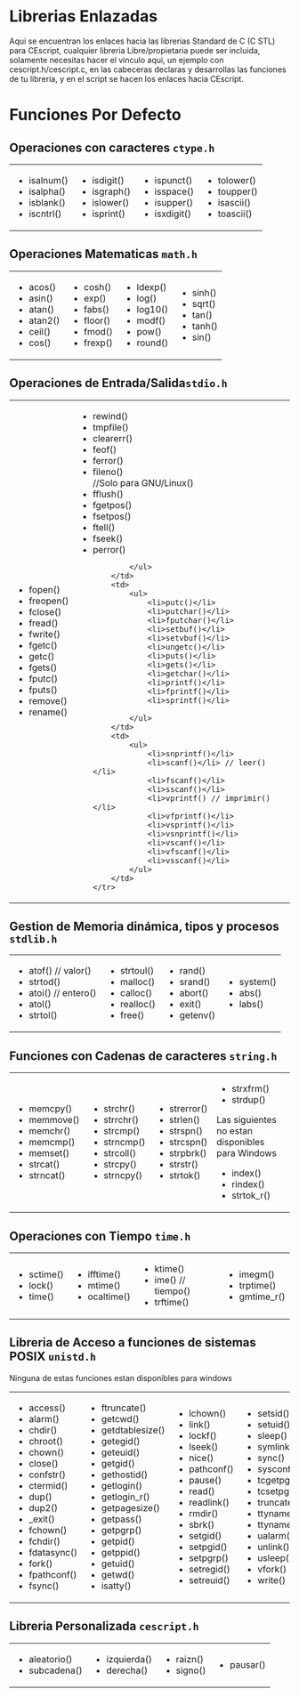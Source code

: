 Librerias Enlazadas
========

Aqui se encuentran los enlaces hacia las librerias Standard de C (C STL) para CEscript, cualquier libreria Libre/propietaria puede ser incluida, solamente necesitas hacer el vinculo aqui, un ejemplo con cescript.h/cescript.c, en las cabeceras declaras y desarrollas las funciones de tu libreria, y en el script se hacen los enlaces hacia CEscript.

# Funciones Por Defecto

## Operaciones con caracteres `ctype.h`
<table width="100%">
	<tr>
		<td>
			<ul>
				<li>isalnum()</li>
				<li>isalpha()</li>
				<li>isblank()</li>
				<li>iscntrl()</li>
			</ul>
		</td>
		<td>
			<ul>
				<li>isdigit()</li>
				<li>isgraph()</li>
				<li>islower()</li>
				<li>isprint()</li>
			</ul>
		</td>
		<td>
			<ul>
				<li>ispunct()</li>
				<li>isspace()</li>
				<li>isupper()</li>
				<li>isxdigit()</li>
			</ul>
		</td>
		<td>
			<ul>
				<li>tolower()</li>
				<li>toupper()</li>
				<li>isascii()</li>
				<li>toascii()</li>
			</ul>
		</td>
	</tr>
</table>

## Operaciones Matematicas `math.h`
<table>
	<tr>
		<td>
			<ul>
				<li>acos()</li>
			    <li>asin()</li>
			    <li>atan()</li>
			    <li>atan2()</li>
			    <li>ceil()</li>
			    <li>cos()</li>
			</ul>
		</td>
		<td>
			<ul>
			    <li>cosh()</li>
				<li>exp()</li>
			    <li>fabs()</li>
			    <li>floor()</li>
			    <li>fmod()</li>
			    <li>frexp()</li>
			</ul>
		</td>
		<td>
			<ul>
				<li>ldexp()</li>
			    <li>log()</li>
			    <li>log10()</li>
			    <li>modf()</li>
				<li>pow()</li>
			    <li>round()</li>
			</ul>
		</td>
		<td>
			<ul>
				<li>sinh()</li>
			    <li>sqrt()</li>
			    <li>tan()</li>
			    <li>tanh()</li>
			    <li>sin()</li>
			</ul>
		</td>
	</tr>
</table>
 	
## Operaciones de Entrada/Salida`stdio.h`

<table>
	<tr>
		<td>
			<ul>
				<li>fopen()</li>
				<li>freopen()</li>
				<li>fclose()</li>
				<li>fread()</li>
				<li>fwrite()</li>
				<li>fgetc()</li>
				<li>getc()</li>
				<li>fgets()</li>
				<li>fputc()</li>
				<li>fputs()</li>
				<li>remove()</li>
				<li>rename()</li>
			</ul>
		</td>
		<td>
			<ul>
				<li>rewind()</li>
				<li>tmpfile()</li>
				<li>clearerr()</li>
				<li>feof()</li>
				<li>ferror()</li>
				<li>fileno()</li> //Solo para GNU/Linux()</li>
				<li>fflush()</li>
				<li>fgetpos()</li>
				<li>fsetpos()</li>
				<li>ftell()</li>
				<li>fseek()</li>
				<li>perror()</li>
				
			</ul>
		</td>
		<td>
			<ul>
				<li>putc()</li>
				<li>putchar()</li>
				<li>fputchar()</li>
				<li>setbuf()</li>
				<li>setvbuf()</li>
				<li>ungetc()</li>
				<li>puts()</li>
				<li>gets()</li>
				<li>getchar()</li>
				<li>printf()</li>
				<li>fprintf()</li>
				<li>sprintf()</li>
				
			</ul>
		</td>
		<td>
			<ul>
				<li>snprintf()</li>
				<li>scanf()</li> // leer()</li>
				<li>fscanf()</li>
				<li>sscanf()</li>
				<li>vprintf() // imprimir()</li>
				<li>vfprintf()</li>
				<li>vsprintf()</li>
				<li>vsnprintf()</li>
				<li>vscanf()</li>
				<li>vfscanf()</li>
				<li>vsscanf()</li>
			</ul>
		</td>
	</tr>
</table>

## Gestion de Memoria dinámica, tipos y procesos `stdlib.h`

<table>
	<tr>
		<td>
			<ul>
				<li>atof() // valor()</li>
			    <li>strtod()</li>
			    <li>atoi() // entero()</li>
			    <li>atol()</li>
			    <li>strtol()</li>
			</ul>
		</td>
		<td>
			<ul>
				<li>strtoul()</li>
				<li>malloc()</li>
			    <li>calloc()</li>
			    <li>realloc()</li>
			    <li>free()</li>
			</ul>
		</td>
		<td>
			<ul>
				<li>rand()</li>
			    <li>srand()</li>
				<li>abort()</li>
			    <li>exit()</li>
			    <li>getenv()</li>			    
			</ul>
		</td>	
		<td>
			<ul>
				<li>system()</li>
			    <li>abs()</li>
			    <li>labs()</li>
			</ul>
		</td>
	</tr>
</table>

## Funciones con Cadenas de caracteres `string.h`
   
<table>
	<tr>
		<td>
			<ul>
				<li>memcpy()</li>
			    <li>memmove()</li>
			    <li>memchr()</li>
			    <li>memcmp()</li>
			    <li>memset()</li>
			    <li>strcat()</li>
			    <li>strncat()</li>
			</ul>
		</td>
		<td>
			<ul>
			    <li>strchr()</li>
			    <li>strrchr()</li>
			    <li>strcmp()</li>
			    <li>strncmp()</li>
			    <li>strcoll()</li>
			    <li>strcpy()</li>
			    <li>strncpy()</li>
			</ul>
		</td>
		<td>
			<ul>
			    <li>strerror()</li>
			    <li>strlen()</li>
			    <li>strspn()</li>
			    <li>strcspn()</li>
			    <li>strpbrk()</li>
			    <li>strstr()</li>
			    <li>strtok()</li>
			</ul>
		</td>
		<td>
			<ul>
			    <li>strxfrm()</li>
			    <li>strdup()</li>
			</ul>
			    Las siguientes no estan disponibles para Windows
			<ul>
			    <li>index()</li>
			    <li>rindex()</li>
			    <li>strtok_r()</li>
			</ul>
		</td>
	</tr>
</table>

## Operaciones con Tiempo `time.h`

<table>
<tr>
		<td>
			<ul>
				<li>sctime()</li>
				<li>lock()</li>
				<li>time()</li>
			</ul>
		</td>
		<td>
			<ul>
				<li>ifftime()</li>
				<li>mtime()</li>
				<li>ocaltime()</li>
			</ul>
		</td>
		<td>
			<ul>
				<li>ktime()</li>
				<li>ime() // tiempo()</li>
				<li>trftime()</li>
			</ul>
		</td>
		<td>
			<ul>
				<li>imegm()</li>
				<li>trptime()</li>
				<li>gmtime_r()</li>
			</ul>
		</td>
	</tr>	
</table>

## Libreria de Acceso a funciones de sistemas POSIX `unistd.h`
Ninguna de estas funciones estan disponibles para windows
<table>
	<tr>
		<td>
			<ul>
				<li>access()</li>
			    <li>alarm()</li>
			    <li>chdir()</li>
			    <li>chroot()</li>
			    <li>chown()</li>
			    <li>close()</li>
			    <li>confstr()</li>
			    <li>ctermid()</li>
			    <li>dup()</li>
			    <li>dup2()</li>
			    <li>_exit()</li>
			    <li>fchown()</li>
			    <li>fchdir()</li>
			    <li>fdatasync()</li>
			    <li>fork()</li>
			    <li>fpathconf()</li>
			    <li>fsync()</li>
			</ul>
		</td>
		<td>
			<ul>
			    <li>ftruncate()</li>
			    <li>getcwd()</li>
			    <li>getdtablesize()</li>
			    <li>getegid()</li>
			    <li>geteuid()</li>
			    <li>getgid()</li>
			    <li>gethostid()</li>
			    <li>getlogin()</li>
			    <li>getlogin_r()</li>
			    <li>getpagesize()</li>
			    <li>getpass()</li>
			    <li>getpgrp()</li>
			    <li>getpid()</li>
			    <li>getppid()</li>
			    <li>getuid()</li>
				<li>getwd()</li>
			    <li>isatty()</li>
			</ul>
		</td>
		<td>
			<ul>
				<li>lchown()</li>
			    <li>link()</li>
			    <li>lockf()</li>
			    <li>lseek()</li>
			    <li>nice()</li>
			    <li>pathconf()</li>
			    <li>pause()</li>
			    <li>read()</li>
			    <li>readlink()</li>
			    <li>rmdir()</li>
			    <li>sbrk()</li>
			    <li>setgid()</li>
			    <li>setpgid()</li>
			    <li>setpgrp()</li>
			    <li>setregid()</li>
			    <li>setreuid()</li>
			</ul>
		</td>
		<td>
			<ul>
				<li>setsid()</li>
				<li>setuid()</li>
			    <li>sleep()</li>
			    <li>symlink()</li>
			    <li>sync()</li>
			    <li>sysconf()</li>
			    <li>tcgetpgrp()</li>
			    <li>tcsetpgrp()</li>
			    <li>truncate()</li>
			    <li>ttyname()</li>
			    <li>ttyname_r()</li>
			    <li>ualarm()</li>
			    <li>unlink()</li>
			    <li>usleep()</li>
			    <li>vfork()</li>
			    <li>write()</li>
			</ul>
		</td>
	</tr>
</table>

## Libreria Personalizada `cescript.h`

<table>
	<tr>
		<td>
			<ul>
				<li>aleatorio()</li>
				<li>subcadena()</li>
			</ul>
		</td>
		<td>
			<ul>
				<li>izquierda()</li>
				<li>derecha()</li>
			</ul>
		</td>
		<td>
			<ul>
				<li>raizn()</li>
				<li>signo()</li>
			</ul>
		</td>
		<td>
			<ul>
				<li>pausar()</li>
			</ul>
		</td>
	</tr>
</table>


